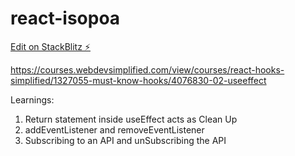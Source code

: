 # react-isopoa

[Edit on StackBlitz ⚡️](https://stackblitz.com/edit/react-isopoa)

https://courses.webdevsimplified.com/view/courses/react-hooks-simplified/1327055-must-know-hooks/4076830-02-useeffect

Learnings:

1. Return statement inside useEffect acts as Clean Up
2. addEventListener and removeEventListener
3. Subscribing to an API and unSubscribing the API
